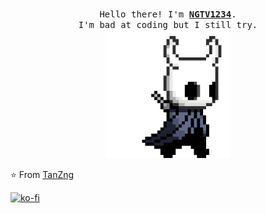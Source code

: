 <p align="center">
  <br>
  <samp>
    Hello there! I'm <b><a rel="nofollow noopener noreferrer" target="_blank" href="https://tanx.dev">NGTV1234</a></b>.
    <br>I'm bad at coding but I still try.<br>

</samp>

  <img src="https://raw.githubusercontent.com/TanZng/TanZng/master/assets/hollor_knight3.gif" width="200"/>

</p>

⭐️ From [TanZng](https://github.com/TanZng)

[![ko-fi](https://ko-fi.com/img/githubbutton_sm.svg)](https://ko-fi.com/Z8Z64BDND)
